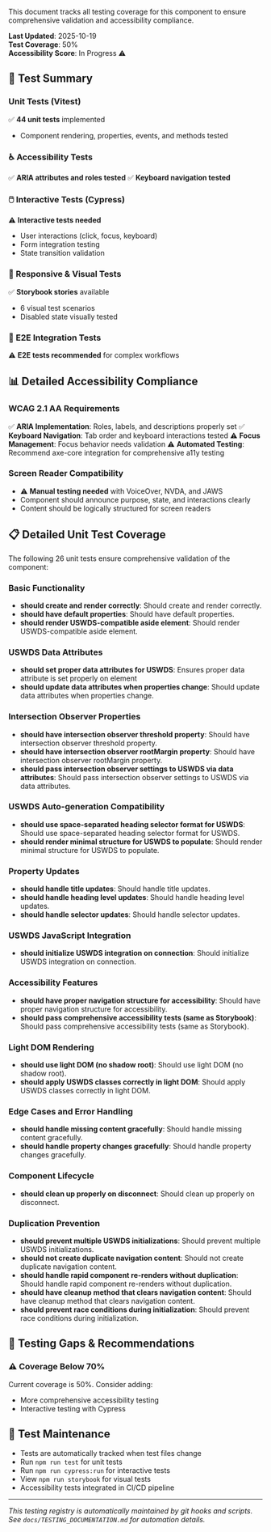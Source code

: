 
This document tracks all testing coverage for this component to ensure comprehensive validation and accessibility compliance.

**Last Updated**: 2025-10-19  
**Test Coverage**: 50%  
**Accessibility Score**: In Progress ⚠️

## 🧪 Test Summary

### Unit Tests (Vitest)

✅ **44 unit tests** implemented

- Component rendering, properties, events, and methods tested

### ♿ Accessibility Tests

✅ **ARIA attributes and roles tested**
✅ **Keyboard navigation tested**

### 🖱️ Interactive Tests (Cypress)

⚠️ **Interactive tests needed**

- User interactions (click, focus, keyboard)
- Form integration testing
- State transition validation

### 📱 Responsive & Visual Tests

✅ **Storybook stories** available

- 6 visual test scenarios
- Disabled state visually tested

### 🔧 E2E Integration Tests

⚠️ **E2E tests recommended** for complex workflows

## 📊 Detailed Accessibility Compliance

### WCAG 2.1 AA Requirements

✅ **ARIA Implementation**: Roles, labels, and descriptions properly set
✅ **Keyboard Navigation**: Tab order and keyboard interactions tested
⚠️ **Focus Management**: Focus behavior needs validation
⚠️ **Automated Testing**: Recommend axe-core integration for comprehensive a11y testing

### Screen Reader Compatibility

- ⚠️ **Manual testing needed** with VoiceOver, NVDA, and JAWS
- Component should announce purpose, state, and interactions clearly
- Content should be logically structured for screen readers



















## 📋 Detailed Unit Test Coverage

The following 26 unit tests ensure comprehensive validation of the component:

### Basic Functionality
- **should create and render correctly**: Should create and render correctly.
- **should have default properties**: Should have default properties.
- **should render USWDS-compatible aside element**: Should render USWDS-compatible aside element.

### USWDS Data Attributes
- **should set proper data attributes for USWDS**: Ensures proper data attribute is set properly on element
- **should update data attributes when properties change**: Should update data attributes when properties change.

### Intersection Observer Properties
- **should have intersection observer threshold property**: Should have intersection observer threshold property.
- **should have intersection observer rootMargin property**: Should have intersection observer rootMargin property.
- **should pass intersection observer settings to USWDS via data attributes**: Should pass intersection observer settings to USWDS via data attributes.

### USWDS Auto-generation Compatibility
- **should use space-separated heading selector format for USWDS**: Should use space-separated heading selector format for USWDS.
- **should render minimal structure for USWDS to populate**: Should render minimal structure for USWDS to populate.

### Property Updates
- **should handle title updates**: Should handle title updates.
- **should handle heading level updates**: Should handle heading level updates.
- **should handle selector updates**: Should handle selector updates.

### USWDS JavaScript Integration
- **should initialize USWDS integration on connection**: Should initialize USWDS integration on connection.

### Accessibility Features
- **should have proper navigation structure for accessibility**: Should have proper navigation structure for accessibility.
- **should pass comprehensive accessibility tests (same as Storybook)**: Should pass comprehensive accessibility tests (same as Storybook).

### Light DOM Rendering
- **should use light DOM (no shadow root)**: Should use light DOM (no shadow root).
- **should apply USWDS classes correctly in light DOM**: Should apply USWDS classes correctly in light DOM.

### Edge Cases and Error Handling
- **should handle missing content gracefully**: Should handle missing content gracefully.
- **should handle property changes gracefully**: Should handle property changes gracefully.

### Component Lifecycle
- **should clean up properly on disconnect**: Should clean up properly on disconnect.

### Duplication Prevention
- **should prevent multiple USWDS initializations**: Should prevent multiple USWDS initializations.
- **should not create duplicate navigation content**: Should not create duplicate navigation content.
- **should handle rapid component re-renders without duplication**: Should handle rapid component re-renders without duplication.
- **should have cleanup method that clears navigation content**: Should have cleanup method that clears navigation content.
- **should prevent race conditions during initialization**: Should prevent race conditions during initialization.


## 🚨 Testing Gaps & Recommendations

### ⚠️ Coverage Below 70%

Current coverage is 50%. Consider adding:

- More comprehensive accessibility testing
- Interactive testing with Cypress

## 📝 Test Maintenance

- Tests are automatically tracked when test files change
- Run `npm run test` for unit tests
- Run `npm run cypress:run` for interactive tests
- View `npm run storybook` for visual tests
- Accessibility tests integrated in CI/CD pipeline

---

_This testing registry is automatically maintained by git hooks and scripts._  
_See `docs/TESTING_DOCUMENTATION.md` for automation details._
